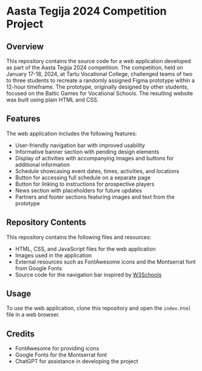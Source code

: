 # Aasta Tegija 2024 Competition Project

## Overview

This repository contains the source code for a web application developed as part of the Aasta Tegija 2024 competition. The competition, held on January 17-18, 2024, at Tartu Vocational College, challenged teams of two to three students to recreate a randomly assigned Figma prototype within a 12-hour timeframe. The prototype, originally designed by other students, focused on the Baltic Games for Vocational Schools. The resulting website was built using plain HTML and CSS.

## Features

The web application includes the following features:

- User-friendly navigation bar with improved usability
- Informative banner section with pending design elements
- Display of activities with accompanying images and buttons for additional information
- Schedule showcasing event dates, times, activities, and locations
- Button for accessing full schedule on a separate page
- Button for linking to instructions for prospective players
- News section with placeholders for future updates
- Partners and footer sections featuring images and text from the prototype

## Repository Contents

This repository contains the following files and resources:

- HTML, CSS, and JavaScript files for the web application
- Images used in the application
- External resources such as FontAwesome icons and the Montserrat font from Google Fonts
- Source code for the navigation bar inspired by [W3Schools](https://www.w3schools.com/howto/howto_js_topnav.asp)

## Usage

To use the web application, clone this repository and open the `index.html` file in a web browser.

## Credits

- FontAwesome for providing icons
- Google Fonts for the Montserrat font
- ChatGPT for assistance in developing the project
